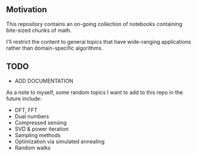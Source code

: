 ## Motivation
This repository contains an on-going collection of notebooks containing bite-sized chunks of math.

I'll restrict the content to general topics that have wide-ranging applications rather than domain-specific algorithms.

## TODO

* ADD DOCUMENTATION

As a note to myself, some random topics I want to add to this repo in the future include:
* DFT, FFT
* Dual numbers
* Compressed sensing
* SVD & power iteration
* Sampling methods
* Optimization via simulated annealing
* Random walks
